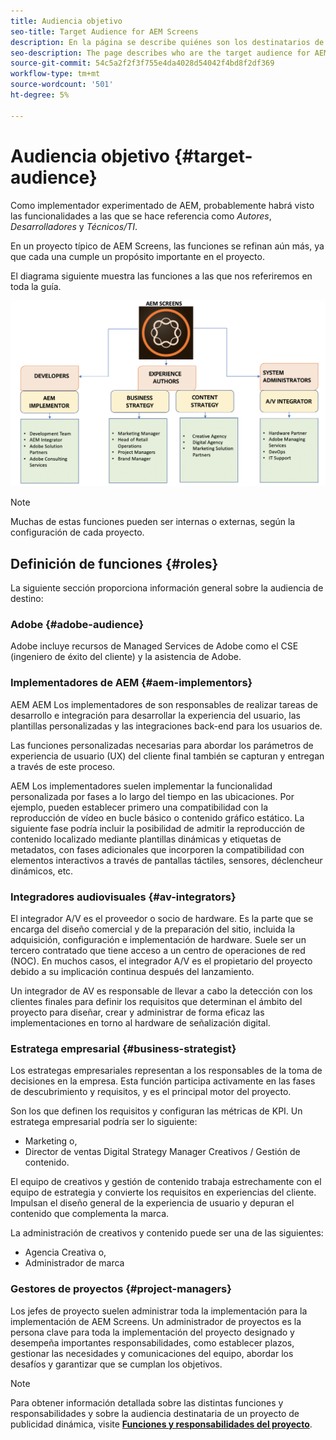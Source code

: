 ```yaml
---
title: Audiencia objetivo
seo-title: Target Audience for AEM Screens
description: En la página se describe quiénes son los destinatarios de la Guía de prácticas recomendadas de AEM Screens
seo-description: The page describes who are the target audience for AEM Screens Best Practices Guide
source-git-commit: 54c5a2f2f3f755e4da4028d54042f4bd8f2df369
workflow-type: tm+mt
source-wordcount: '501'
ht-degree: 5%

---
```



# Audiencia objetivo {#target-audience}

Como implementador experimentado de AEM, probablemente habrá visto las funcionalidades a las que se hace referencia como *Autores*, *Desarrolladores* y *Técnicos/TI*.

En un proyecto típico de AEM Screens, las funciones se refinan aún más, ya que cada una cumple un propósito importante en el proyecto.

El diagrama siguiente muestra las funciones a las que nos referiremos en toda la guía.

![](/help/assets/roles-used.png)

>[!NOTE]
>Muchas de estas funciones pueden ser internas o externas, según la configuración de cada proyecto.

## Definición de funciones {#roles}

La siguiente sección proporciona información general sobre la audiencia de destino:

### Adobe {#adobe-audience}

Adobe incluye recursos de Managed Services de Adobe como el CSE (ingeniero de éxito del cliente) y la asistencia de Adobe.

### Implementadores de AEM {#aem-implementors}

AEM AEM Los implementadores de son responsables de realizar tareas de desarrollo e integración para desarrollar la experiencia del usuario, las plantillas personalizadas y las integraciones back-end para los usuarios de.

Las funciones personalizadas necesarias para abordar los parámetros de experiencia de usuario (UX) del cliente final también se capturan y entregan a través de este proceso.

AEM Los implementadores suelen implementar la funcionalidad personalizada por fases a lo largo del tiempo en las ubicaciones. Por ejemplo, pueden establecer primero una compatibilidad con la reproducción de vídeo en bucle básico o contenido gráfico estático. La siguiente fase podría incluir la posibilidad de admitir la reproducción de contenido localizado mediante plantillas dinámicas y etiquetas de metadatos, con fases adicionales que incorporen la compatibilidad con elementos interactivos a través de pantallas táctiles, sensores, déclencheur dinámicos, etc.

### Integradores audiovisuales {#av-integrators}

El integrador A/V es el proveedor o socio de hardware. Es la parte que se encarga del diseño comercial y de la preparación del sitio, incluida la adquisición, configuración e implementación de hardware. Suele ser un tercero contratado que tiene acceso a un centro de operaciones de red (NOC). En muchos casos, el integrador A/V es el propietario del proyecto debido a su implicación continua después del lanzamiento.

Un integrador de AV es responsable de llevar a cabo la detección con los clientes finales para definir los requisitos que determinan el ámbito del proyecto para diseñar, crear y administrar de forma eficaz las implementaciones en torno al hardware de señalización digital.

### Estratega empresarial {#business-strategist}

Los estrategas empresariales representan a los responsables de la toma de decisiones en la empresa. Esta función participa activamente en las fases de descubrimiento y requisitos, y es el principal motor del proyecto.

Son los que definen los requisitos y configuran las métricas de KPI. Un estratega empresarial podría ser lo siguiente:

* Marketing o,
* Director de ventas Digital Strategy Manager Creativos / Gestión de contenido.

El equipo de creativos y gestión de contenido trabaja estrechamente con el equipo de estrategia y convierte los requisitos en experiencias del cliente. Impulsan el diseño general de la experiencia de usuario y depuran el contenido que complementa la marca.

La administración de creativos y contenido puede ser una de las siguientes:

* Agencia Creativa o,
* Administrador de marca

### Gestores de proyectos {#project-managers}

Los jefes de proyecto suelen administrar toda la implementación para la implementación de AEM Screens. Un administrador de proyectos es la persona clave para toda la implementación del proyecto designado y desempeña importantes responsabilidades, como establecer plazos, gestionar las necesidades y comunicaciones del equipo, abordar los desafíos y garantizar que se cumplan los objetivos.

>[!NOTE]
>Para obtener información detallada sobre las distintas funciones y responsabilidades y sobre la audiencia destinataria de un proyecto de publicidad dinámica, visite **[Funciones y responsabilidades del proyecto](https://helpx.adobe.com/experience-manager/6-5/screens/using/project-roles-responsibilities.html)**.

